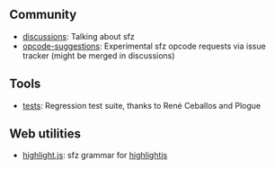 ## Community

- [discussions]:        Talking about sfz
- [opcode-suggestions]: Experimental sfz opcode requests via issue tracker (might be merged in discussions)


[discussions]:        https://github.com/orgs/sfz/discussions/
[opcode-suggestions]: https://github.com/sfz/opcode-suggestions/

## Tools

- [tests]: Regression test suite, thanks to René Ceballos and Plogue 


[tests]: https://github.com/sfz/tests/

## Web utilities

- [highlight.js]: sfz grammar for [highlightjs]


[highlight.js]: https://github.com/sfz/highlight.js/
[highlightjs]:  https://highlightjs.org/
